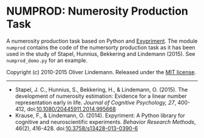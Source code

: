 # NUMPROD: Numerosity Production Task

A numerosity production task based on Python and [Exypriment]. The module ```numprod``` contains the code of the numersorty production task as it has been used in the study of Stapel, Hunnius, Bekkering and Lindemann (2015). See ```numprod_demo.py``` for an example.

Copyright (c) 2010-2015 Oliver Lindemann. Released under the [MIT license].

***

* Stapel, J. C., Hunnius, S., Bekkering, H., & Lindemann, O. (2015). The development of numerosity estimation: Evidence for a linear number representation early in life. *Journal of Cognitive Psychology, 27*, 400-412,  doi:[10.1080/20445911.2014.995668][doi1]
* Krause, F., & Lindemann, O. (2014). Expyriment: A Python library for cognitive and neuroscientific experiments. *Behavior Research Methods*, 46(2), 416-428.  doi:[10.3758/s13428-013-0390-6][doi2]


[Exypriment]: http:www.expyriment.ord
[doi1]: http://dx.doi.org/10.1080/20445911.2014.995668
[doi2]: http://dx.doi.org/10.3758/s13428-013-0390-6
[MIT license]: http://opensource.org/licenses/MIT
